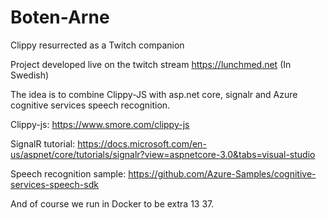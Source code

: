 # Boten-Arne
Clippy resurrected as a Twitch companion

Project developed live on the twitch stream https://lunchmed.net (In Swedish)


The idea is to combine Clippy-JS with asp.net core, signalr and Azure cognitive services speech recognition.

Clippy-js:
https://www.smore.com/clippy-js

SignalR tutorial:
https://docs.microsoft.com/en-us/aspnet/core/tutorials/signalr?view=aspnetcore-3.0&tabs=visual-studio

Speech recognition sample:
https://github.com/Azure-Samples/cognitive-services-speech-sdk

And of course we run in Docker to be extra 13 37.
